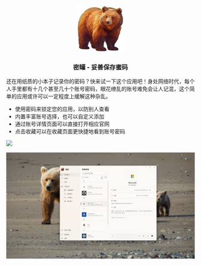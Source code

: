 <p align="center">
    <img src="Honeypot/Assets/Icon/img_logo.png" alt="logo" height="128" width="128"/>
</p> 

<h3 align="center">密罐 - 妥善保存蜜码</h3>

还在用纸质的小本子记录你的密码？快来试一下这个应用吧！身处网络时代，每个人手里都有十几个甚至几十个账号密码，眼花缭乱的账号难免会让人记混，这个简单的应用或许可以一定程度上缓解这种杂乱。

- 使用密码来锁定您的应用，以防别人查看
- 内置丰富账号选择，也可以自定义添加 
- 通过账号详情页面可以直接打开相应官网 
- 点击收藏可以在收藏页面更快捷地看到账号密码

<a href="https://apps.microsoft.com/store/detail/9NLZPBCS0F5C?launch=true&mode=full">
	<img src="https://get.microsoft.com/images/zh-CN%20dark.svg" height="64"/>
</a>

![截图](ARCHIVE/screenshot.png)
